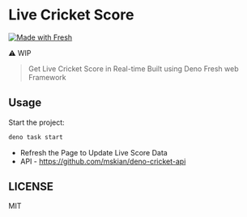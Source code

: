 # Live Cricket Score

[![Made with Fresh](https://fresh.deno.dev/fresh-badge-dark.svg)](https://fresh.deno.dev)

⚠ WIP

> Get Live Cricket Score in Real-time Built using Deno Fresh web Framework

## Usage

Start the project:

```sh
deno task start
```

- Refresh the Page to Update Live Score Data
- API - <https://github.com/mskian/deno-cricket-api>

## LICENSE

MIT
